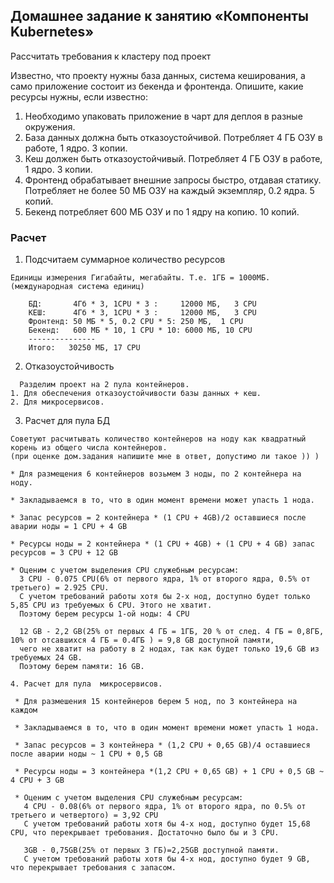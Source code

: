 ## Домашнее задание к занятию «Компоненты Kubernetes»

Рассчитать требования к кластеру под проект

Известно, что проекту нужны база данных, система кеширования, а само приложение состоит из бекенда и фронтенда. Опишите, какие ресурсы нужны, если известно:

   1. Необходимо упаковать приложение в чарт для деплоя в разные окружения.
   2. База данных должна быть отказоустойчивой. Потребляет 4 ГБ ОЗУ в работе, 1 ядро. 3 копии.
   3. Кеш должен быть отказоустойчивый. Потребляет 4 ГБ ОЗУ в работе, 1 ядро. 3 копии.
   4. Фронтенд обрабатывает внешние запросы быстро, отдавая статику. Потребляет не более 50 МБ ОЗУ на каждый экземпляр, 0.2 ядра. 5 копий.
   5. Бекенд потребляет 600 МБ ОЗУ и по 1 ядру на копию. 10 копий.

### Расчет
1. Подсчитаем суммарное количество ресурсов
   
```
Единицы измерения Гигабайты, мегабайты. Т.е. 1ГБ = 1000МБ.(международная система единиц)

    БД:       4Гб * 3, 1CPU * 3 :     12000 МБ,   3 CPU
    КЕШ:      4Гб * 3, 1CPU * 3 :     12000 МБ,   3 CPU
    Фронтенд: 50 МБ * 5, 0.2 CPU * 5: 250 МБ,  1 CPU
    Бекенд:   600 МБ * 10, 1 CPU * 10: 6000 МБ, 10 CPU
    ---------------
    Итого:   30250 МБ, 17 CPU
```
2. Отказоустойчивость

```
  Разделим проект на 2 пула контейнеров.
1. Для обеспечения отказоустойчивости базы данных + кеш.
2. Для микросервисов.

```

3. Расчет для пула БД

```
Советуют расчитывать количество контейнеров на ноду как квадратный корень из общего числа контейнеров.
(при оценке дом.задания напишите мне в ответ, допустимо ли такое )) )

* Для размещения 6 контейнеров возьмем 3 ноды, по 2 контейнера на ноду.

* Закладываемся в то, что в один момент времени может упасть 1 нода.

* Запас ресурсов = 2 контейнера * (1 CPU + 4GB)/2 оставшиеся после аварии ноды = 1 CPU + 4 GB 

* Ресурсы ноды = 2 контейнера * (1 CPU + 4GB) + (1 CPU + 4 GB) запас ресурсов = 3 СPU + 12 GB

* Оценим с учетом выделения CPU служебным ресурсам:
  3 CPU - 0.075 CPU(6% от первого ядра, 1% от второго ядра, 0.5% от третьего) = 2.925 CPU.
  С учетом требований работы хотя бы 2-х нод, доступно будет только 5,85 CPU из требуемых 6 CPU. Этого не хватит.
  Поэтому берем ресурсы 1-ой ноды: 4 CPU 

  12 GB - 2,2 GB(25% от первых 4 ГБ = 1ГБ, 20 % от след. 4 ГБ = 0,8ГБ, 10% от отсавшихся 4 ГБ = 0.4ГБ ) = 9,8 GB доступной памяти,
  чего не хватит на работу в 2 нодах, так как будет только 19,6 GB из требуемых 24 GB.
  Поэтому берем памяти: 16 GB.

4. Расчет для пула  микросервисов.

 * Для размешения 15 контейнеров берем 5 нод, по 3 контейнера на каждом

 * Закладываемся в то, что в один момент времени может упасть 1 нода.

 * Запас ресурсов = 3 контейнера * (1,2 CPU + 0,65 GB)/4 оставшиеся после аварии ноды ~ 1 CPU + 0,5 GB

 * Ресурсы ноды = 3 контейнера *(1,2 CPU + 0,65 GB) + 1 CPU + 0,5 GB ~ 4 CPU + 3 GB

 * Оценим с учетом выделения CPU служебным ресурсам:
   4 CPU - 0.08(6% от первого ядра, 1% от второго ядра, по 0.5% от третьего и четвертого) = 3,92 CPU
   С учетом требований работы хотя бы 4-х нод, доступно будет 15,68 CPU, что перекрывает требования. Достаточно было бы и 3 CPU.

   3GB - 0,75GB(25% от первых 3 ГБ)=2,25GB доступной памяти.
   С учетом требований работы хотя бы 4-х нод, доступно будет 9 GB, что перекрывает требования c запасом.


```
